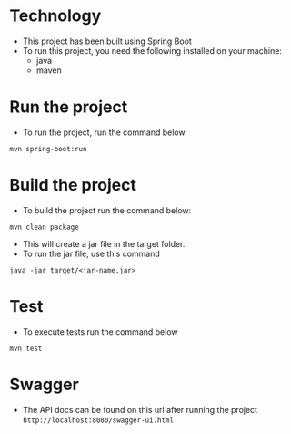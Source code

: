 # Technology
- This project has been built using Spring Boot
- To run this project, you need the following installed on your machine:
  - java
  - maven

# Run the project
- To run the project, run the command below
```
mvn spring-boot:run
```

# Build the project
- To build the project run the command below:
```
mvn clean package
```
- This will create a jar file in the target folder. 
- To run the jar file, use this command
```
java -jar target/<jar-name.jar>
```

# Test
- To execute tests run the command below
```
mvn test
```

# Swagger 
- The API docs can be found on this url after running the project
```http://localhost:8080/swagger-ui.html```
